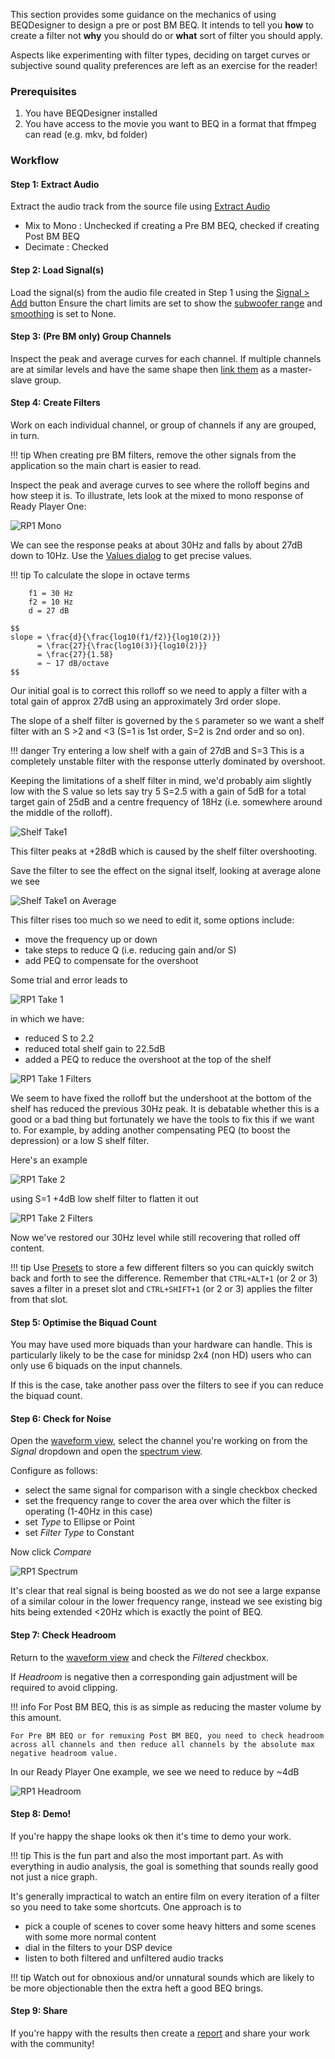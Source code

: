 This section provides some guidance on the mechanics of using BEQDesigner to design a pre or post BM BEQ. It intends to tell you **how** to create a filter not **why** you should do or **what** sort of filter you should apply. 

Aspects like experimenting with filter types, deciding on target curves or subjective sound quality preferences are left as an exercise for the reader!

### Prerequisites

  1. You have BEQDesigner installed
  2. You have access to the movie you want to BEQ in a format that ffmpeg can read (e.g. mkv, bd folder)

### Workflow

#### Step 1: Extract Audio

Extract the audio track from the source file using [Extract Audio](../ui/extract_audio.md)

* Mix to Mono : Unchecked if creating a Pre BM BEQ, checked if creating Post BM BEQ
* Decimate : Checked

#### Step 2: Load Signal(s)

Load the signal(s) from the audio file created in Step 1 using the [Signal > Add](../ui/load_signal.md) button
Ensure the chart limits are set to show the [subwoofer range](../ui/main_window.md#controlling-graph-limits) and [smoothing](../ui/main_window.md#response-smoothing) is set to None.

#### Step 3: (Pre BM only) Group Channels

Inspect the peak and average curves for each channel. 
If multiple channels are at similar levels and have the same shape then [link them](../ui/main_window.md#linking-signals) as a master-slave group.

#### Step 4: Create Filters

Work on each individual channel, or group of channels if any are grouped, in turn. 

!!! tip
    When creating pre BM filters, remove the other signals from the application so the main chart is easier to read.
    
Inspect the peak and average curves to see where the rolloff begins and how steep it is. To illustrate, lets look at the mixed to mono response of Ready Player One:

![RP1 Mono](../img/workflow_beq_example_before.png)

We can see the response peaks at about 30Hz and falls by about 27dB down to 10Hz. Use the [Values dialog](../ui/main_window.md#magnitude-by-frequency) to get precise values.

!!! tip
    To calculate the slope in octave terms
    
        f1 = 30 Hz
        f2 = 10 Hz
        d = 27 dB
    
    $$
    slope = \frac{d}{\frac{log10(f1/f2)}{log10(2)}} 
          = \frac{27}{\frac{log10(3)}{log10(2)}} 
          = \frac{27}{1.58}
          = ~ 17 dB/octave
    $$

Our initial goal is to correct this rolloff so we need to apply a filter with a total gain of approx 27dB using an approximately 3rd order slope.

The slope of a shelf filter is governed by the `S` parameter so we want a shelf filter with an S >2 and <3 (S=1 is 1st order, S=2 is 2nd order and so on). 

!!! danger
    Try entering a low shelf with a gain of 27dB and S=3
    This is a completely unstable filter with the response utterly dominated by overshoot.

Keeping the limitations of a shelf filter in mind, we'd probably aim slightly low with the S value so lets say try 5 S=2.5 with a gain of 5dB for a total target gain of 25dB and a centre frequency of 18Hz (i.e. somewhere around the middle of the rolloff).

![Shelf Take1](../img/beq_rp1_shelf_1.png)

This filter peaks at +28dB which is caused by the shelf filter overshooting.

Save the filter to see the effect on the signal itself, looking at average alone we see

![Shelf Take1 on Average](../img/beq_rp1_shelf_1_main.png)

This filter rises too much so we need to edit it, some options include:

* move the frequency up or down
* take steps to reduce Q (i.e. reducing gain and/or S)
* add PEQ to compensate for the overshoot

Some trial and error leads to

![RP1 Take 1](../img/beq_rp1_shelf_1_with_peq_main.png)

in which we have:

* reduced S to 2.2
* reduced total shelf gain to 22.5dB
* added a PEQ to reduce the overshoot at the top of the shelf

![RP1 Take 1 Filters](../img/beq_rp1_filters_1.png)

We seem to have fixed the rolloff but the undershoot at the bottom of the shelf has reduced the previous 30Hz peak. It is debatable whether this is a good or a bad thing but fortunately we have the tools to fix this if we want to. For example, by adding another compensating PEQ (to boost the depression) or a low S shelf filter. 

Here's an example

![RP1 Take 2](../img/beq_rp1_shelf_2_main.png)

using S=1 +4dB low shelf filter to flatten it out

![RP1 Take 2 Filters](../img/beq_rp1_shelf_2_filters.png)

Now we've restored our 30Hz level while still recovering that rolled off content.

!!! tip
    Use [Presets](../ui/presets.md) to store a few different filters so you can quickly switch back and forth to see the difference. 
    Remember that `CTRL+ALT+1` (or 2 or 3) saves a filter in a preset slot and `CTRL+SHIFT+1` (or 2 or 3) applies the filter from that slot.

#### Step 5: Optimise the Biquad Count

You may have used more biquads than your hardware can handle. This is particularly likely to be the case for minidsp 2x4 (non HD) users who can only use 6 biquads on the input channels.

If this is the case, take another pass over the filters to see if you can reduce the biquad count.
    
#### Step 6: Check for Noise

Open the [waveform view](../ui/waveform.md), select the channel you're working on from the *Signal* dropdown and open the [spectrum view](../ui/spectrum.md).

Configure as follows:

* select the same signal for comparison with a single checkbox checked
* set the frequency range to cover the area over which the filter is operating (1-40Hz in this case)
* set *Type* to Ellipse or Point
* set *Filter Type* to Constant

Now click *Compare*

![RP1 Spectrum](../img/beq_rp1_spectrum.png)

It's clear that real signal is being boosted as we do not see a large expanse of a similar colour in the lower frequency range, instead we see existing big hits being extended <20Hz which is exactly the point of BEQ.
    
#### Step 7: Check Headroom

Return to the [waveform view](../ui/waveform.md) and check the *Filtered* checkbox. 

If *Headroom* is negative then a corresponding gain adjustment will be required to avoid clipping.

!!! info
    For Post BM BEQ, this is as simple as reducing the master volume by this amount.
    
    For Pre BM BEQ or for remuxing Post BM BEQ, you need to check headroom across all channels and then reduce all channels by the absolute max negative headroom value.
    
In our Ready Player One example, we see we need to reduce by ~4dB

![RP1 Headroom](../img/beq_rp1_headroom.png)

#### Step 8: Demo!

If you're happy the shape looks ok then it's time to demo your work. 

!!! tip
    This is the fun part and also the most important part. As with everything in audio analysis, the goal is something that sounds really good not just a nice graph.

It's generally impractical to watch an entire film on every iteration of a filter so you need to take some shortcuts. One approach is to 

* pick a couple of scenes to cover some heavy hitters and some scenes with some more normal content
* dial in the filters to your DSP device 
* listen to both filtered and unfiltered audio tracks 

!!! tip
    Watch out for obnoxious and/or unnatural sounds which are likely to be more objectionable then the extra heft a good BEQ brings.

#### Step 9: Share

If you're happy with the results then create a [report](../ui/report.md) and share your work with the community! 
